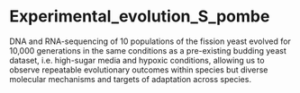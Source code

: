# Experimental_evolution_S_pombe
DNA and RNA-sequencing of 10 populations of the fission yeast evolved for 10,000 generations in the same conditions as a pre-existing budding yeast dataset, i.e. high-sugar media and hypoxic conditions, allowing us to observe repeatable evolutionary outcomes within species but diverse molecular mechanisms and targets of adaptation across species.
